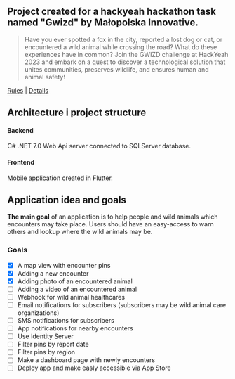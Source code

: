 ## Project created for a hackyeah hackathon task named "Gwizd" by **Małopolska Innovative**.

> Have you ever spotted a fox in the city, reported a lost dog or cat, or encountered a wild animal while crossing the road? What do these experiences have in common?
> Join the GWIZD challenge at HackYeah 2023 and embark on a quest to discover a technological solution that unites communities, preserves wildlife, and ensures human and animal safety!

[Rules](https://hackyeah.pl/wp-content/uploads/2023/09/Terms-and-conditions-of-the-EUfunds-GO-Competition.pdf) | [Details](https://hackyeah.pl/wp-content/uploads/2023/09/GWIZD_DETAILS_NEW_HackYeah.pdf)

## Architecture i project structure

#### Backend

C# .NET 7.0 Web Api server connected to SQLServer database.

#### Frontend

Mobile application created in Flutter.

## Application idea and goals

**The main goal** of an application is to help people and wild animals which encounters may take place. Users should have an easy-access to warn others and lookup where the wild animals may be.

### Goals

 - [x] A map view with encounter pins
 - [x] Adding a new encounter
 - [x] Adding photo of an encountered animal
 - [ ] Adding a video of an encountered animal
 - [ ] Webhook for wild animal healthcares
 - [ ] Email notifications for subscribers (subscribers may be wild animal care organizations) 
 - [ ] SMS notifications for subscribers
 - [ ] App notifications for nearby encounters
 - [ ] Use Identity Server
 - [ ] Filter pins by report date
 - [ ] Filter pins by region
 - [ ] Make a dashboard page with newly encounters
 - [ ] Deploy app and make easly accessible via App Store 
